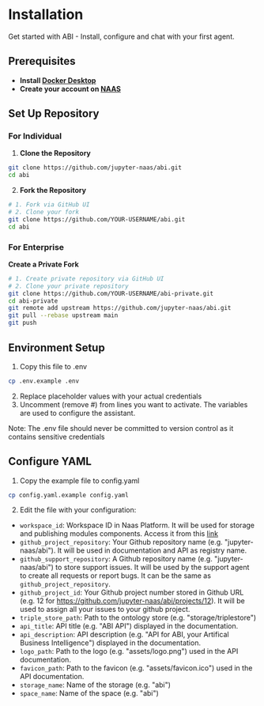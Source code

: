 # Installation

Get started with ABI - Install, configure and chat with your first agent.

## Prerequisites

- **Install [Docker Desktop](https://www.docker.com/products/docker-desktop/)**
- **Create your account on [NAAS](https://naas.ai)**

## Set Up Repository

### For Individual

1. **Clone the Repository**
```bash
git clone https://github.com/jupyter-naas/abi.git
cd abi
```

2. **Fork the Repository**
```bash
# 1. Fork via GitHub UI
# 2. Clone your fork
git clone https://github.com/YOUR-USERNAME/abi.git
cd abi
```

### For Enterprise

**Create a Private Fork**
```bash
# 1. Create private repository via GitHub UI
# 2. Clone your private repository
git clone https://github.com/YOUR-USERNAME/abi-private.git
cd abi-private
git remote add upstream https://github.com/jupyter-naas/abi.git
git pull --rebase upstream main
git push
```

## Environment Setup

1. Copy this file to .env
```bash
cp .env.example .env
```
2. Replace placeholder values with your actual credentials
3. Uncomment (remove #) from lines you want to activate. The variables are used to configure the assistant.

Note: The .env file should never be committed to version control
as it contains sensitive credentials

## Configure YAML

1. Copy the example file to config.yaml
```bash
cp config.yaml.example config.yaml
```

2. Edit the file with your configuration:
- `workspace_id`: Workspace ID in Naas Platform. It will be used for storage and publishing modules components. Access it from this [link](https://naas.ai/account/settings)
- `github_project_repository`: Your Github repository name (e.g. "jupyter-naas/abi"). It will be used in documentation and API as registry name.
- `github_support_repository`: A Github repository name (e.g. "jupyter-naas/abi") to store support issues. It will be used by the support agent to create all requests or report bugs. It can be the same as `github_project_repository`.
- `github_project_id`: Your Github project number stored in Github URL (e.g. 12 for https://github.com/jupyter-naas/abi/projects/12). It will be used to assign all your issues to your github project.
- `triple_store_path`: Path to the ontology store (e.g. "storage/triplestore")
- `api_title`: API title (e.g. "ABI API") displayed in the documentation.
- `api_description`: API description (e.g. "API for ABI, your Artifical Business Intelligence") displayed in the documentation.
- `logo_path`: Path to the logo (e.g. "assets/logo.png") used in the API documentation.
- `favicon_path`: Path to the favicon (e.g. "assets/favicon.ico") used in the API documentation.
- `storage_name`: Name of the storage (e.g. "abi")
- `space_name`: Name of the space (e.g. "abi")